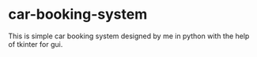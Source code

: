 # car-booking-system
This is simple car booking system designed by me in python with the help of tkinter for gui.







